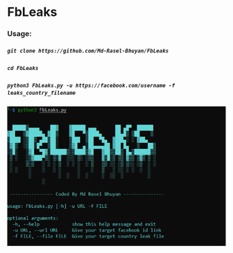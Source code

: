 # FbLeaks

### Usage:

##### `git clone https://github.com/Md-Rasel-Bhuyan/FbLeaks`
##### `cd FbLeaks`
##### `python3 FbLeaks.py -u https://facebook.com/username -f leaks_country_filename`

![Usage](https://raw.githubusercontent.com/Mdrasel1230/FbLeaks/main/FbLeaks.png)
